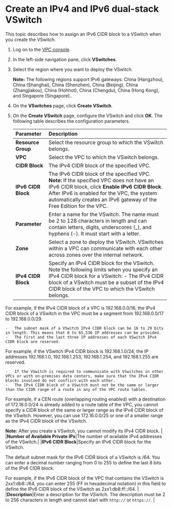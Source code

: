 # Create an IPv4 and IPv6 dual-stack VSwitch

This topic describes how to assign an IPv6 CIDR block to a VSwitch when you create the VSwitch.

1.  Log on to the [VPC console](https://vpcnext.console.aliyun.com/vpc).

2.  In the left-side navigation pane, click **VSwitches**.

3.  Select the region where you want to deploy the VSwitch.

    **Note:** The following regions support IPv6 gateways: China \(Hangzhou\), China \(Shanghai\), China \(Shenzhen\), China \(Beijing\), China \(Zhangjiakou\), China \(Hohhot\), China \(Chengdu\), China \(Hong Kong\), and Singapore \(Singapore\)..

4.  On the **VSwitches** page, click **Create VSwitch**.

5.  On the **Create VSwitch** page, configure the VSwitch and click **OK**. The following table describes the configuration parameters.

    |Parameter|Description|
    |:--------|:----------|
    |**Resource Group**|Select the resource group to which the VSwitch belongs.|
    |**VPC**|Select the VPC to which the VSwitch belongs.|
    |**CIDR Block**|The IPv4 CIDR block of the specified VPC.|
    |**IPv6 CIDR Block**|The IPv6 CIDR block of the specified VPC. **Note:** If the specified VPC does not have an IPv6 CIDR block, click **Enable IPv6 CIDR Block**. After IPv6 is enabled for the VPC, the system automatically creates an IPv6 gateway of the Free Edition for the VPC. |
    |**Parameter**|Enter a name for the VSwitch. The name must be 2 to 128 characters in length and can contain letters, digits, underscores \(\_\), and hyphens \(-\). It must start with a letter. |
    |**Zone**|Select a zone to deploy the VSwitch. VSwitches within a VPC can communicate with each other across zones over the internal network.|
    |**IPv4 CIDR Block**|Specify an IPv4 CIDR block for the VSwitch. Note the following limits when you specify an IPv4 CIDR block for a VSwitch:     -   The IPv4 CIDR block of a VSwitch must be a subset of the IPv4 CIDR block of the VPC to which the VSwitch belongs.

For example, if the IPv4 CIDR block of a VPC is 192.168.0.0/16, the IPv4 CIDR block of a VSwitch in the VPC must be a segment from 192.168.0.0/17 to 192.168.0.0/29.

    -   The subnet mask of a VSwitch IPv4 CIDR block can be 16 to 29 bits in length. This means that 8 to 65,536 IP addresses can be provided.
    -   The first and the last three IP addresses of each VSwitch IPv4 CIDR block are reserved.

For example, if the VSwitch IPv4 CIDR block is 192.168.1.0/24, the IP addresses 192.168.1.0, 192.168.1.253, 192.168.1.254, and 192.168.1.255 are reserved.

    -   If the VSwitch is required to communicate with VSwitches in other VPCs or with on-premises data centers, make sure that the IPv4 CIDR blocks involved do not conflict with each other.
    -   The IPv4 CIDR block of a VSwitch must not be the same or larger than the CIDR range of a route in any of the VPC route tables.

For example, if a CEN route \(overlapping routing enabled\) with a destination of 172.16.0.0/24 is already added to a route table of the VPC, you cannot specify a CIDR block of the same or larger range as the IPv4 CIDR block of the VSwitch. However, you can use 172.16.0.0/25 or one of a smaller range as the IPv4 CIDR block of the VSwitch.

 **Note:** After you create a VSwitch, you cannot modify its IPv4 CIDR block. |
    |**Number of Available Private IPs**|The number of available IPv4 addresses of the VSwitch.|
    |**IPv6 CIDR Block**|Specify an IPv6 CIDR block for the VSwitch.

 The default subnet mask for the IPv6 CIDR block of a VSwitch is /64. You can enter a decimal number ranging from 0 to 255 to define the last 8 bits of the IPv6 CIDR block.

 For example, if the IPv6 CIDR block of the VPC that contains the VSwitch is 2xx1:db8::/64, you can enter 255 \(FF in hexadecimal notation\) in this field to define the IPv6 CIDR block of the VSwitch as 2xx1:db8:ff::/64. |
    |**Description**|Enter a description for the VSwitch. The description must be 2 to 256 characters in length and cannot start with `http://` or `https://`. |


